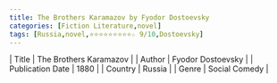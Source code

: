 ```yaml
---
title: The Brothers Karamazov by Fyodor Dostoevsky
categories: [Fiction Literature,novel]
tags: [Russia,novel,⭐⭐⭐⭐⭐⭐⭐⭐⭐☆ 9/10,Dostoevsky]
---
```

        
| Title | The Brothers Karamazov  |
| Author |  Fyodor Dostoevsky  |
| Publication Date | 1880   |
| Country | Russia |
| Genre | Social Comedy  |
        